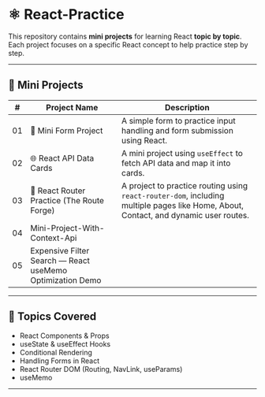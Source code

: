 # ⚛️ React-Practice

This repository contains **mini projects** for learning React **topic by topic**.  
Each project focuses on a specific React concept to help practice step by step.  

---

## 🧩 Mini Projects

| # | Project Name | Description |
|---|--------------|-------------|
| 01 | 🧾 Mini Form Project | A simple form to practice input handling and form submission using React. |
| 02 | 🌐 React API Data Cards | A mini project using `useEffect` to fetch API data and map it into cards. |
| 03 | 🧭 React Router Practice (The Route Forge) | A project to practice routing using `react-router-dom`, including multiple pages like Home, About, Contact, and dynamic user routes. |
| 04 | Mini-Project-With-Context-Api
| 05 | Expensive Filter Search — React useMemo Optimization Demo

--- 

## 🚀 Topics Covered
- React Components & Props  
- useState & useEffect Hooks  
- Conditional Rendering  
- Handling Forms in React  
- React Router DOM (Routing, NavLink, useParams)  
- useMemo

---


